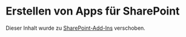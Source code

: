 
# Erstellen von Apps für SharePoint

Dieser Inhalt wurde zu  [SharePoint-Add-Ins](sharepoint-add-ins.md) verschoben.




